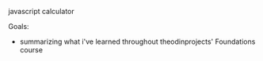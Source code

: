 javascript calculator

Goals:
- summarizing what i've learned throughout theodinprojects' Foundations course
